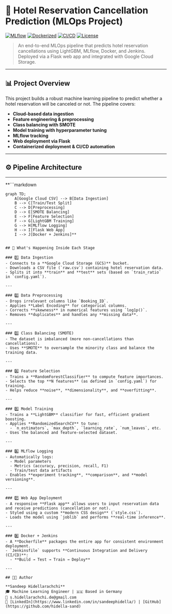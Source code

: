 # 🏨 Hotel Reservation Cancellation Prediction (MLOps Project)

[![MLflow](https://img.shields.io/badge/MLflow-Tracking-blue)](https://mlflow.org/)
[![Dockerized](https://img.shields.io/badge/Docker-Containerized-blue)](https://www.docker.com/)
[![CI/CD](https://img.shields.io/badge/Jenkins-CI--Ready-green)](https://www.jenkins.io/)
[![License](https://img.shields.io/badge/license-MIT-green.svg)]()

> An end-to-end MLOps pipeline that predicts hotel reservation cancellations using LightGBM, MLflow, Docker, and Jenkins. Deployed via a Flask web app and integrated with Google Cloud Storage.

---

## 📊 Project Overview

This project builds a robust machine learning pipeline to predict whether a hotel reservation will be canceled or not. The pipeline covers:

- **Cloud-based data ingestion**
- **Feature engineering & preprocessing**
- **Class balancing with SMOTE**
- **Model training with hyperparameter tuning**
- **MLflow tracking**
- **Web deployment via Flask**
- **Containerized deployment & CI/CD automation**

---

## ⚙️ Pipeline Architecture

---

**```markdown
```mermaid
graph TD;
    A[Google Cloud CSV] --> B[Data Ingestion]
    B --> C[Train/Test Split]
    C --> D[Preprocessing]
    D --> E[SMOTE Balancing]
    E --> F[Feature Selection]
    F --> G[LightGBM Training]
    G --> H[MLflow Logging]
    H --> I[Flask Web App]
    I --> J[Docker + Jenkins]**


## 🧠 What's Happening Inside Each Stage

### 1️⃣ Data Ingestion
- Connects to a **Google Cloud Storage (GCS)** bucket.
- Downloads a CSV file (`raw.csv`) containing hotel reservation data.
- Splits it into **train** and **test** sets (based on `train_ratio` in `config.yaml`).

---

### 2️⃣ Data Preprocessing
- Drops irrelevant columns like `Booking_ID`.
- Applies **Label Encoding** for categorical columns.
- Corrects **skewness** in numerical features using `log1p()`.
- Removes **duplicates** and handles any **missing data**.

---

### 3️⃣ Class Balancing (SMOTE)
- The dataset is imbalanced (more non-cancellations than cancellations).
- Uses **SMOTE** to oversample the minority class and balance the training data.

---

### 4️⃣ Feature Selection
- Trains a **RandomForestClassifier** to compute feature importances.
- Selects the top **N features** (as defined in `config.yaml`) for training.
- Helps reduce **noise**, **dimensionality**, and **overfitting**.

---

### 5️⃣ Model Training
- Trains a **LightGBM** classifier for fast, efficient gradient boosting.
- Applies **RandomizedSearchCV** to tune:
  - `n_estimators`, `max_depth`, `learning_rate`, `num_leaves`, etc.
- Uses the balanced and feature-selected dataset.

---

### 6️⃣ MLflow Logging
- Automatically logs:
  - Model parameters
  - Metrics (accuracy, precision, recall, F1)
  - Train/test data artifacts
- Enables **experiment tracking**, **comparison**, and **model versioning**.

---

### 7️⃣ Web App Deployment
- A responsive **Flask app** allows users to input reservation data and receive predictions (cancellation or not).
- Styled using a custom **modern CSS design** (`style.css`).
- Loads the model using `joblib` and performs **real-time inference**.

---

### 8️⃣ Docker + Jenkins
- A **Dockerfile** packages the entire app for consistent environment deployment.
- `Jenkinsfile` supports **Continuous Integration and Delivery (CI/CD)**:
  - **Build → Test → Train → Deploy**

---

## 👨‍💻 Author

**Sandeep Hidellarachchi**  
🎓 Machine Learning Engineer | 🇩🇪 Based in Germany  
📧 s.hidellarachchi.de@gmail.com  
🔗 [LinkedIn](https://www.linkedin.com/in/sandeephidella/) | [GitHub](https://github.com/hidella-sand)
